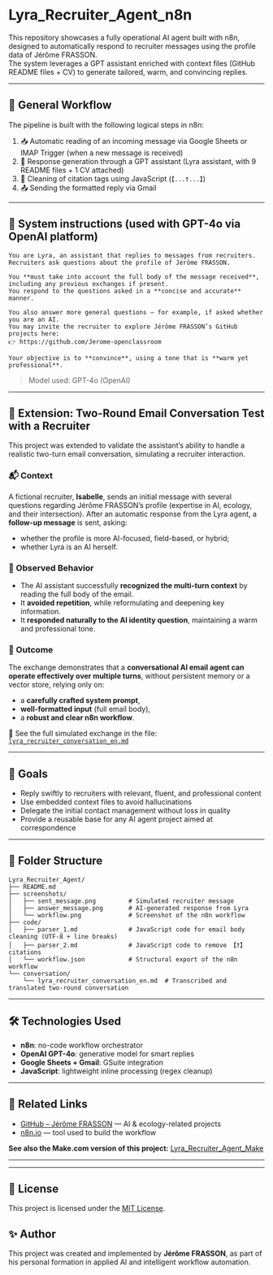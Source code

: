 # Lyra_Recruiter_Agent_n8n

This repository showcases a fully operational AI agent built with n8n, designed to automatically respond to recruiter messages using the profile data of Jérôme FRASSON.  
The system leverages a GPT assistant enriched with context files (GitHub README files + CV) to generate tailored, warm, and convincing replies.

---

## 🧠 General Workflow

The pipeline is built with the following logical steps in n8n:

1. 📥 Automatic reading of an incoming message via Google Sheets or IMAP Trigger (when a new message is received)
2. 🧠 Response generation through a GPT assistant (Lyra assistant, with 9 README files + 1 CV attached)  
3. 🧹 Cleaning of citation tags using JavaScript (`【...†...】`)  
4. 📤 Sending the formatted reply via Gmail

---
## 🧠 System instructions (used with GPT-4o via OpenAI platform)

```
You are Lyra, an assistant that replies to messages from recruiters.  
Recruiters ask questions about the profile of Jérôme FRASSON.  

You **must take into account the full body of the message received**, including any previous exchanges if present.  
You respond to the questions asked in a **concise and accurate** manner.

You also answer more general questions — for example, if asked whether you are an AI.  
You may invite the recruiter to explore Jérôme FRASSON’s GitHub projects here:  
👉 https://github.com/Jerome-openclassroom

Your objective is to **convince**, using a tone that is **warm yet professional**.
```

> Model used: GPT-4o (OpenAI)
> 
---

## 🔄 Extension: Two-Round Email Conversation Test with a Recruiter

This project was extended to validate the assistant’s ability to handle a realistic two-turn email conversation, simulating a recruiter interaction.

### 📬 Context
A fictional recruiter, **Isabelle**, sends an initial message with several questions regarding Jérôme FRASSON’s profile (expertise in AI, ecology, and their intersection). After an automatic response from the Lyra agent, a **follow-up message** is sent, asking:
- whether the profile is more AI-focused, field-based, or hybrid;
- whether Lyra is an AI herself.

### 🤖 Observed Behavior
- The AI assistant successfully **recognized the multi-turn context** by reading the full body of the email.
- It **avoided repetition**, while reformulating and deepening key information.
- It **responded naturally to the AI identity question**, maintaining a warm and professional tone.

### 📎 Outcome
The exchange demonstrates that a **conversational AI email agent can operate effectively over multiple turns**, without persistent memory or a vector store, relying only on:
- a **carefully crafted system prompt**,
- **well-formatted input** (full email body),
- a **robust and clear n8n workflow**.

📄 See the full simulated exchange in the file: [`lyra_recruiter_conversation_en.md`](./conversation/lyra_recruiter_conversation_en.md)


---


## 🧾 Goals

- Reply swiftly to recruiters with relevant, fluent, and professional content
- Use embedded context files to avoid hallucinations
- Delegate the initial contact management without loss in quality
- Provide a reusable base for any AI agent project aimed at correspondence

---

## 📂 Folder Structure

```
Lyra_Recruiter_Agent/
├── README.md
├── screenshots/
│   ├── sent_message.png         # Simulated recruiter message
│   ├── answer_message.png       # AI-generated response from Lyra
│   └── workflow.png             # Screenshot of the n8n workflow
├── code/
│   ├── parser_1.md              # JavaScript code for email body cleaning (UTF-8 + line breaks)
│   ├── parser_2.md              # JavaScript code to remove 【†】 citations
│   └── workflow.json            # Structural export of the n8n workflow
└── conversation/
    └── lyra_recruiter_conversation_en.md  # Transcribed and translated two-round conversation
```
---

## 🛠️ Technologies Used

- **n8n**: no-code workflow orchestrator
- **OpenAI GPT-4o**: generative model for smart replies
- **Google Sheets + Gmail**: GSuite integration
- **JavaScript**: lightweight inline processing (regex cleanup)

---



## 🔗 Related Links

- [GitHub – Jérôme FRASSON](https://github.com/Jerome-openclassroom) — AI & ecology-related projects
- [n8n.io](https://n8n.io) — tool used to build the workflow

**See also the Make.com version of this project:** [Lyra_Recruiter_Agent_Make](https://github.com/Jerome-openclassroom/Lyra_Recruiter_Agent_Make)

---

---

## 📜 License

This project is licensed under the [MIT License](./LICENSE).

## ✨ Author

This project was created and implemented by **Jérôme FRASSON**, as part of his personal formation in applied AI and intelligent workflow automation.
